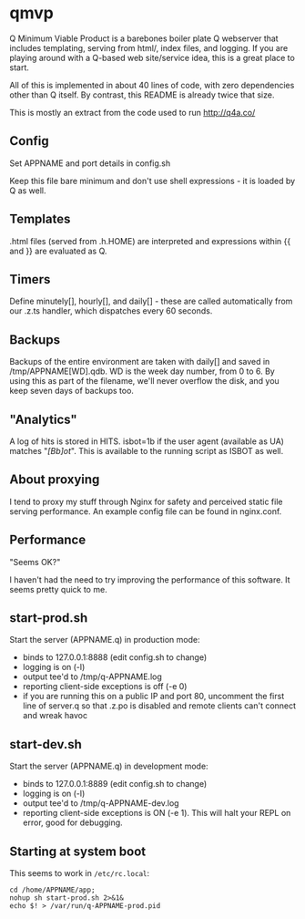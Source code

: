 qmvp
====

Q Minimum Viable Product is a barebones boiler plate Q webserver that includes
templating, serving from html/, index files, and logging. If you are playing
around with a Q-based web site/service idea, this is a great place to start.

All of this is implemented in about 40 lines of code, with zero dependencies
other than Q itself. By contrast, this README is already twice that size.

This is mostly an extract from the code used to run http://q4a.co/

Config
------
Set APPNAME and port details in config.sh

Keep this file bare minimum and don't use shell expressions - it is loaded by Q
as well.

Templates
---------
.html files (served from .h.HOME) are interpreted and expressions within {{ and
}} are evaluated as Q. 

Timers
------
Define minutely[], hourly[], and daily[] - these are called automatically from our
.z.ts handler, which dispatches every 60 seconds.

Backups
-------
Backups of the entire environment are taken with daily[] and saved in
/tmp/APPNAME[WD].qdb. WD is the week day number, from 0 to 6. By using this as
part of the filename, we'll never overflow the disk, and you keep seven days of
backups too.

"Analytics"
-----------
A log of hits is stored in HITS. isbot=1b if the user agent (available as UA)
matches "*[Bb]ot*".  This is available to the running script as ISBOT as well.

About proxying
--------------
I tend to proxy my stuff through Nginx for safety and perceived static file serving
performance. An example config file can be found in nginx.conf.

Performance
-----------
"Seems OK?"

I haven't had the need to try improving the performance of this software. It
seems pretty quick to me.

start-prod.sh
-------------
Start the server (APPNAME.q) in production mode:
- binds to 127.0.0.1:8888 (edit config.sh to change)
- logging is on (-l)
- output tee'd to /tmp/q-APPNAME.log
- reporting client-side exceptions is off (-e 0)
- if you are running this on a public IP and port 80, uncomment the first line
	of server.q so that .z.po is disabled and remote clients can't connect and wreak
	havoc

start-dev.sh
------------
Start the server (APPNAME.q) in development mode:
- binds to 127.0.0.1:8889 (edit config.sh to change)
- logging is on (-l)
- output tee'd to /tmp/q-APPNAME-dev.log
- reporting client-side exceptions is ON (-e 1). This will halt your REPL on
	error, good for debugging.

Starting at system boot
-----------------------

This seems to work in `/etc/rc.local`:

```
cd /home/APPNAME/app; 
nohup sh start-prod.sh 2>&1&
echo $! > /var/run/q-APPNAME-prod.pid
```


